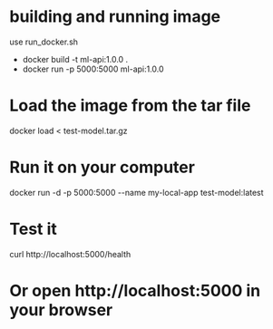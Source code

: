 # building and running image
use run_docker.sh

- docker build -t ml-api:1.0.0 .
- docker run -p 5000:5000 ml-api:1.0.0


# Load the image from the tar file
docker load < test-model.tar.gz

# Run it on your computer
docker run -d -p 5000:5000 --name my-local-app test-model:latest

# Test it
curl http://localhost:5000/health
# Or open http://localhost:5000 in your browser